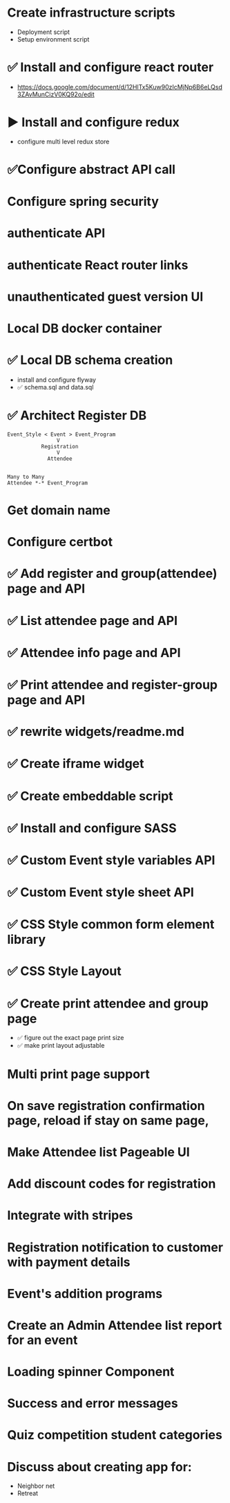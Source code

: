 # Create infrastructure scripts
- Deployment script
- Setup environment script

# ✅ Install and configure react router
- https://docs.google.com/document/d/12HlTx5Kuw90zIcMjNp6B6eLQsd3ZAvMunCizV0KQ92o/edit

# ▶️ Install and configure redux
- configure multi level redux store

# ✅Configure abstract API call 

# Configure spring security

# authenticate API

# authenticate React router links

# unauthenticated guest version UI

# Local DB docker container

# ✅ Local DB schema creation
- install and configure flyway
- ✅ schema.sql and data.sql

# ✅ Architect Register DB
```
Event_Style < Event > Event_Program
                V
           Registration
                V
             Attendee 
            
            
Many to Many
Attendee *-* Event_Program

```
# Get domain name

# Configure certbot

# ✅ Add register and group(attendee) page and API

# ✅ List attendee page and API

# ✅ Attendee info page and API

# ✅ Print attendee and register-group page and API

# ✅ rewrite widgets/readme.md

# ✅ Create iframe widget

# ✅ Create embeddable script

# ✅ Install and configure SASS

# ✅ Custom Event style variables API

# ✅ Custom Event style sheet API

# ✅ CSS Style common form element library

# ✅ CSS Style Layout

# ✅ Create print attendee and group page
- ✅ figure out the exact page print size
- ✅ make print layout adjustable

# Multi print page support

# On save registration confirmation page, reload if stay on same page, 

# Make Attendee list Pageable UI

# Add discount codes for registration

# Integrate with stripes

# Registration notification to customer with payment details

# Event's addition programs

# Create an Admin Attendee list report for an event

# Loading spinner Component

# Success and error messages

# Quiz competition student categories 

# Discuss about creating app for: 
 - Neighbor net
 - Retreat

